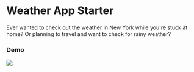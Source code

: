 # Weather App Starter

Ever wanted to check out the weather in New York while you're stuck at home? Or planning to travel and want to check for rainy weather?

### Demo
<img src="https://github.com/rebeccacxy/flutter-curriculum/blob/main/weather-app-starter/weatherapp%20demo.gif"></img>
